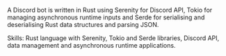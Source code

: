 A Discord bot is written in Rust using Serenity for Discord API, Tokio for managing asynchronous runtime inputs and Serde for serialising and deserialising Rust data structures and parsing JSON. 

Skills: Rust language with Serenity, Tokio and Serde libraries, Discord API, data management and asynchronous runtime applications.
